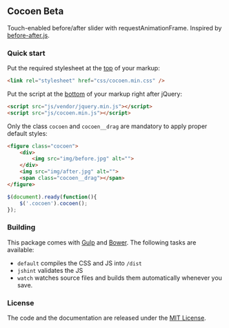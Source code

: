 ## Cocoen Beta

Touch-enabled before/after slider with requestAnimationFrame. Inspired by [before-after.js](https://github.com/jotform/before-after.js).

### Quick start

Put the required stylesheet at the [top](https://developer.yahoo.com/performance/rules.html#css_top) of your markup:

```html
<link rel="stylesheet" href="css/cocoen.min.css" />
```

Put the script at the [bottom](https://developer.yahoo.com/performance/rules.html#js_bottom) of your markup right after jQuery:

```html
<script src="js/vendor/jquery.min.js"></script>
<script src="js/cocoen.min.js"></script>
```

Only the class `cocoen` and `cocoen__drag` are mandatory to apply proper default styles:

```html
<figure class="cocoen">
	<div>
		<img src="img/before.jpg" alt="">
	</div>
	<img src="img/after.jpg" alt="">
	<span class="cocoen__drag"></span>
</figure>
```

```javascript
$(document).ready(function(){
	$('.cocoen').cocoen();
});
```

### Building

This package comes with [Gulp](http://gulpjs.com/) and [Bower](http://bower.io/). The following tasks are available:

  * `default` compiles the CSS and JS into `/dist`
  * `jshint` validates the JS
  * `watch` watches source files and builds them automatically whenever you save.

### License

The code and the documentation are released under the [MIT License](LICENSE).